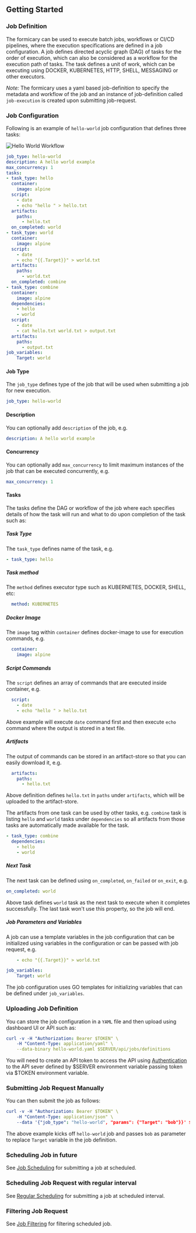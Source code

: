 ## Getting Started

### Job Definition
The formicary can be used to execute batch jobs, workflows or CI/CD pipelines, where the 
execution specifications are defined in a job configuration. A job defines directed acyclic 
graph (DAG) of tasks for the order of execution, which can also be considered as 
a workflow for the execution path of tasks. The task defines a unit of work, which can be executing using
DOCKER, KUBERNETES, HTTP, SHELL, MESSAGING or other executors.

*Note:* The formicary uses a yaml based job-definition to specify the metadata and workflow of the job and an instance
of job-definition called `job-execution` is created upon submitting job-request.

### Job Configuration
Following is an example of ``hello-world`` job configuration that defines three tasks:

![Hello World Workflow](hello-world.png)

```yaml
job_type: hello-world
description: A hello world example
max_concurrency: 1
tasks:
- task_type: hello
  container:
    image: alpine
  script:
    - date
    - echo "hello " > hello.txt
  artifacts:
    paths:
      - hello.txt
  on_completed: world
- task_type: world
  container:
    image: alpine
  script:
    - date
    - echo "{{.Target}}" > world.txt
  artifacts:
    paths:
      - world.txt
  on_completed: combine
- task_type: combine
  container:
    image: alpine
  dependencies:
    - hello
    - world
  script:
    - date
    - cat hello.txt world.txt > output.txt
  artifacts:
    paths:
      - output.txt
job_variables:
    Target: world
```

#### Job Type
The `job_type` defines type of the job that will be used when submitting a job for new execution.
```yaml
job_type: hello-world
```

#### Description
You can optionally add `description` of the job, e.g.
```yaml
description: A hello world example
```

#### Concurrency
You can optionally add `max_concurrency` to limit maximum instances of the job that can be executed concurrently, e.g.
```yaml
max_concurrency: 1
```

#### Tasks
The tasks define the DAG or workflow of the job where each specifies details of how the task will run and what to do upon completion of the task such as:

##### Task Type
The `task_type` defines name of the task, e.g.
```yaml
- task_type: hello
```

##### Task method
The `method` defines executor type such as KUBERNETES, DOCKER, SHELL, etc:
```yaml
  method: KUBERNETES
```

##### Docker Image
The `image` tag within `container` defines docker-image to use for execution commands, e.g.
```yaml
  container:
    image: alpine
```

##### Script Commands
The `script` defines an array of commands that are executed inside container, e.g.
```yaml
  script:
    - date
    - echo "hello " > hello.txt
```
Above example will execute `date` command first and then execute `echo` command where the output is stored in a text file.

##### Artifacts
The output of commands can be stored in an artifact-store so that you can easily download it, e.g.
```yaml
  artifacts:
    paths:
      - hello.txt
```
Above definition defines `hello.txt` in `paths` under `artifacts`, which will be uploaded to the artifact-store.

The artifacts from one task can be used by other tasks, e.g. `combine` task is listing `hello` and `world` tasks under 
`dependencies` so all artifacts from those tasks are automatically made available for the task.
```yaml
- task_type: combine
  dependencies:
    - hello
    - world
```

##### Next Task
The next task can be defined using `on_completed`, `on_failed` or `on_exit`, e.g.
```yaml
on_completed: world
```
Above task defines `world` task as the next task to execute when it completes successfully. The last task won't use 
this property, so the job will end.

##### Job Parameters and Variables
A job can use a template variables in the job configuration that can be initialized using variables in the configuration or 
can be passed with job request, e.g.
```yaml
    - echo "{{.Target}}" > world.txt
```

```yaml
job_variables:
    Target: world
```
The job configuration uses GO templates for initializing variables that can be defined under `job_variables`.

### Uploading Job Definition
You can store the job configuration in a `YAML` file and then upload using dashboard UI or API such as:

```yaml
curl -v -H "Authorization: Bearer $TOKEN" \
    -H "Content-Type: application/yaml" \
    --data-binary hello-world.yaml $SERVER/api/jobs/definitions
```
You will need to create an API token to access the API using [Authentication](apidocs.md#Authentication) to
the API sever defined by $SERVER environment variable passing token via $TOKEN environment variable.

### Submitting Job Request Manually
You can then submit the job as follows:

```yaml
curl -v -H "Authorization: Bearer $TOKEN" \
    -H "Content-Type: application/json" \
    --data '{"job_type": "hello-world", "params": {"Target": "bob"}}' $SERVER/api/jobs/requests
```
The above example kicks off `hello-world` job and passes `bob` as parameter to replace `Target` variable in the job definition.

### Scheduling Job in future
See [Job Scheduling](howto.md#Scheduling_Future) for submitting a job at scheduled.

### Scheduling Job Request with regular interval
See [Regular Scheduling](howto.md#Cron) for submitting a job at scheduled interval.

### Filtering Job Request
See [Job Filtering](definition_options.md#filter) for filtering scheduled job.
